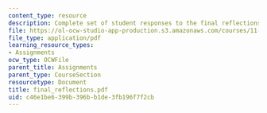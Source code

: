 ```yaml
---
content_type: resource
description: Complete set of student responses to the final reflections assignment.
file: https://ol-ocw-studio-app-production.s3.amazonaws.com/courses/11-945-springfield-studio-fall-2005/c46e1be6399b396bb1de3fb196f7f2cb_final_reflections.pdf
file_type: application/pdf
learning_resource_types:
- Assignments
ocw_type: OCWFile
parent_title: Assignments
parent_type: CourseSection
resourcetype: Document
title: final_reflections.pdf
uid: c46e1be6-399b-396b-b1de-3fb196f7f2cb
---
```


